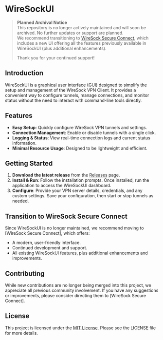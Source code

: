 # WireSockUI

> **Planned Archival Notice**  
> This repository is no longer actively maintained and will soon be archived. No further updates or support are planned.  
> We recommend transitioning to [WireSock Secure Connect](https://wiresock.net/wiresock-vpn-client/download), which includes a new UI offering all the features previously available in WireSockUI (plus additional enhancements).  
>
> Thank you for your continued support!

## Introduction
WireSockUI is a graphical user interface (GUI) designed to simplify the setup and management of the WireSock VPN Client. It provides a convenient way to configure tunnels, manage connections, and monitor status without the need to interact with command-line tools directly.

## Features
- **Easy Setup**: Quickly configure WireSock VPN tunnels and settings.
- **Connection Management**: Enable or disable tunnels with a single click.
- **Logging & Status**: View real-time connection logs and current status information.
- **Minimal Resource Usage**: Designed to be lightweight and efficient.

## Getting Started
1. **Download the latest release** from the [Releases](https://github.com/wiresock/WireSockUI/releases) page.
2. **Install & Run**: Follow the installation prompts. Once installed, run the application to access the WireSockUI dashboard.
3. **Configure**: Provide your VPN server details, credentials, and any custom settings. Save your configuration, then start or stop tunnels as needed.

## Transition to WireSock Secure Connect
Since WireSockUI is no longer maintained, we recommend moving to [WireSock Secure Connect], which offers:
- A modern, user-friendly interface.
- Continued development and support.
- All existing WireSockUI features, plus additional enhancements and improvements.

## Contributing
While new contributions are no longer being merged into this project, we appreciate all previous community involvement. If you have any suggestions or improvements, please consider directing them to [WireSock Secure Connect].

## License
This project is licensed under the [MIT License](LICENSE). Please see the LICENSE file for more details.